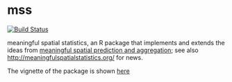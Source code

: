 mss
===
[![Build Status](https://travis-ci.org/edzer/mss.png?branch=master)](https://travis-ci.org/edzer/mss)

meaningful spatial statistics, an R package that implements and extends the ideas from [meaningful spatial prediction and aggregation](http://www.sciencedirect.com/science/article/pii/S1364815213001977); see also http://meaningfulspatialstatistics.org/ for news.

The vignette of the package is shown [here](https://edzer.github.io/mss/)

